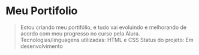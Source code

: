 # Meu Portifolio

> Estou criando meu portifólio, e tudo vai evoluindo e melhorando de acordo com meu progresso no curso pela Alura.
> Tecnologias/linguagens utilizadas: HTML e CSS
> Status do projeto: Em desenvolvimento